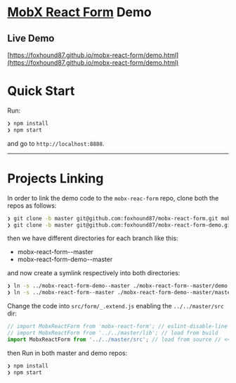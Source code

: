 # [MobX React Form](https://github.com/foxhound87/mobx-react-form) Demo

## Live Demo

[https://foxhound87.github.io/mobx-react-form/demo.html](https://foxhound87.github.io/mobx-react-form/demo.html)

# Quick Start

Run:

```bash
❯ npm install
❯ npm start
```

and go to `http://localhost:8888`.

---

# Projects Linking

In order to link the demo code to the `mobx-reac-form` repo, clone both the repos as follows:

```bash
❯ git clone -b master git@github.com:foxhound87/mobx-react-form.git mobx-react-form--master
❯ git clone -b master git@github.com:foxhound87/mobx-react-form-demo.git mobx-react-form-demo--master
```

then we have different directories for each branch like this:

* mobx-react-form--master
* mobx-react-form-demo--master

and now create a symlink respectively into both directories:

```bash
❯ ln -s ../mobx-react-form-demo--master ./mobx-react-form--master/demo
❯ ln -s ../mobx-react-form--master ./mobx-react-form-demo--master/master
```

Change the code into `src/form/_.extend.js` enabling the `../../master/src` dir:

```javascript
// import MobxReactForm from 'mobx-react-form'; // eslint-disable-line // <<< COMMENT
// import MobxReactForm from '../../master/lib'; // load from build
import MobxReactForm from '../../master/src'; // load from source // <<< DECOMMENT
```

then Run in both master and demo repos:

```bash
❯ npm install
❯ npm start
```
